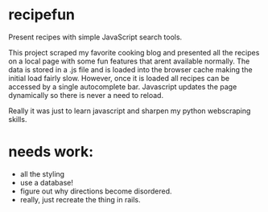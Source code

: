 # recipefun
Present recipes with simple JavaScript search tools.

This project scraped my favorite cooking blog and presented all the recipes on a local page with some fun features that arent available normally. The data is stored in a .js file and is loaded into the browser cache making the initial load fairly slow. However, once it is loaded all recipes can be accessed by a single autocomplete bar. Javascript updates the page dynamically so there is never a need to reload.

Really it was just to learn javascript and sharpen my python webscraping skills.

# needs work:
- all the styling
- use a database!
- figure out why directions become disordered.
- really, just recreate the thing in rails.
